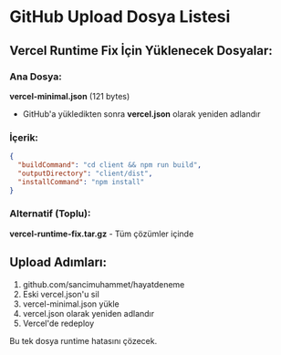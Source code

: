 # GitHub Upload Dosya Listesi

## Vercel Runtime Fix İçin Yüklenecek Dosyalar:

### Ana Dosya:
**vercel-minimal.json** (121 bytes)
- GitHub'a yükledikten sonra **vercel.json** olarak yeniden adlandır

### İçerik:
```json
{
  "buildCommand": "cd client && npm run build",
  "outputDirectory": "client/dist",
  "installCommand": "npm install"
}
```

### Alternatif (Toplu):
**vercel-runtime-fix.tar.gz** - Tüm çözümler içinde

## Upload Adımları:
1. github.com/sancimuhammet/hayatdeneme
2. Eski vercel.json'u sil
3. vercel-minimal.json yükle
4. vercel.json olarak yeniden adlandır
5. Vercel'de redeploy

Bu tek dosya runtime hatasını çözecek.
